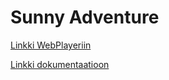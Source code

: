 # Sunny Adventure

[Linkki WebPlayeriin](https://student.labranet.jamk.fi/~K8936/Peliohjelmointi/SunnyAdventure/)

[Linkki dokumentaatioon](Dokumentaatio/Dokumentaatio.md)